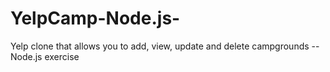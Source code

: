 # YelpCamp-Node.js-
Yelp clone that allows you to add, view, update and delete campgrounds -- Node.js exercise
